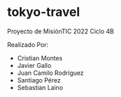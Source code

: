 
# tokyo-travel
Proyecto de MisiónTIC 2022 Ciclo 4B

Realizado Por:

 - Cristian Montes 
 - Javier Gallo 
 - Juan Camilo Rodríguez 
 - Santiago Pérez
 - Sebastian Laino